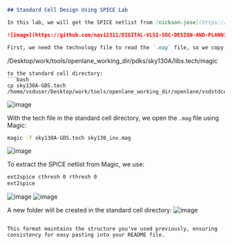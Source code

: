

```markdown
## Standard Cell Design Using SPICE Lab

In this lab, we will get the SPICE netlist from [nickson-jose](https://github.com/nickson-jose/vsdstdcelldesign.git).

![image](https://github.com/navi2311/DIGITAL-VLSI-SOC-DESIGN-AND-PLANNING/assets/134842758/33a7c5e6-f915-4bbc-9e82-749b15621579)

First, we need the technology file to read the `.mag` file, so we copy the tech file from:
```
/Desktop/work/tools/openlane_working_dir/pdks/sky130A/libs.tech/magic
```
to the standard cell directory:
```bash
cp sky130A-GDS.tech /home/vsduser/Desktop/work/tools/openlane_working_dir/openlane/vsdstdcelldesign
```
![image](https://github.com/navi2311/DIGITAL-VLSI-SOC-DESIGN-AND-PLANNING/assets/134842758/b305fe52-5998-408b-bdfb-d7b9d74d09ba)

With the tech file in the standard cell directory, we open the `.mag` file using Magic:
```bash
magic -T sky130A-GDS.tech sky130_inv.mag
```
![image](https://github.com/navi2311/DIGITAL-VLSI-SOC-DESIGN-AND-PLANNING/assets/134842758/d9f624be-e8a9-4c0f-b7a9-299b960c00c6)

To extract the SPICE netlist from Magic, we use:
```bash
ext2spice cthresh 0 rthresh 0
ext2spice
```
![image](https://github.com/navi2311/DIGITAL-VLSI-SOC-DESIGN-AND-PLANNING/assets/134842758/11b3d0d7-d17a-4e1a-be59-999b3dacc582)
![image](https://github.com/navi2311/DIGITAL-VLSI-SOC-DESIGN-AND-PLANNING/assets/134842758/1a7ea2e4-995d-4dd8-9a8b-480268a4e520)

A new folder will be created in the standard cell directory:
![image](https://github.com/navi2311/DIGITAL-VLSI-SOC-DESIGN-AND-PLANNING/assets/134842758/7b73a579-808f-4f64-bb78-ea6f02afcb97)
```

This format maintains the structure you've used previously, ensuring consistency for easy pasting into your README file.
